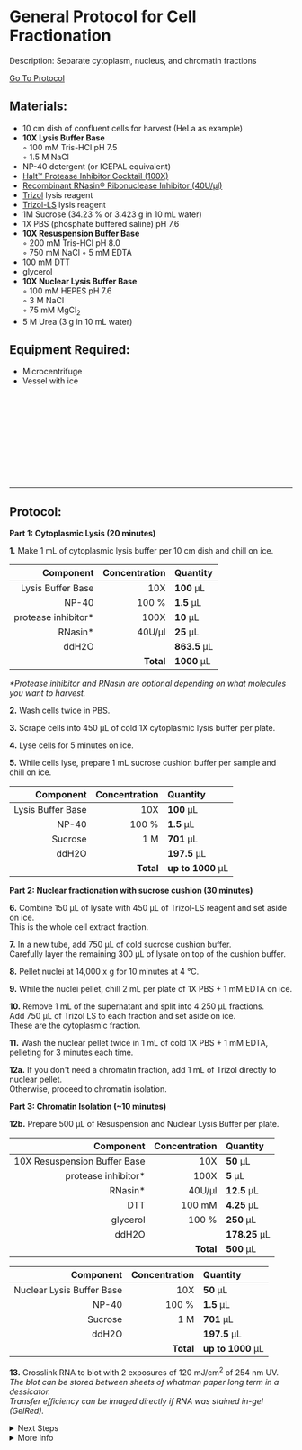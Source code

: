 General Protocol for Cell Fractionation
================================================================================
Description: Separate cytoplasm, nucleus, and chromatin fractions

[Go To Protocol](#protocol)

Materials:
--------------------------------------------------------------------------------
  * 10 cm dish of confluent cells for harvest (HeLa as example) 
  * **10X Lysis Buffer Base**  
    ◦ 100 mM Tris-HCl pH 7.5  
    ◦ 1.5 M NaCl
  * NP-40 detergent (or IGEPAL equivalent)
  * [Halt™ Protease Inhibitor Cocktail (100X)](https://www.thermofisher.com/order/catalog/product/78438)
  * [Recombinant RNasin® Ribonuclease Inhibitor (40U/µl)](https://www.promega.com/products/rna-analysis/rnase-inhibitor-rna-protection/rnasin-ribonuclease-inhibitor/?catNum=N2515)
  * [Trizol](https://www.thermofisher.com/order/catalog/product/15596026) lysis reagent
  * [Trizol-LS](https://www.thermofisher.com/order/catalog/product/10296010) lysis reagent
  * 1M Sucrose (34.23 % or 3.423 g in 10 mL water)
  * 1X PBS (phosphate buffered saline) pH 7.6
  * **10X Resuspension Buffer Base**  
    ◦ 200 mM Tris-HCl pH 8.0  
    ◦ 750 mM NaCl
    ◦ 5 mM EDTA
  * 100 mM DTT
  * glycerol
  * **10X Nuclear Lysis Buffer Base**  
    ◦ 100 mM HEPES pH 7.6  
    ◦ 3 M NaCl  
    ◦ 75 mM MgCl<sub>2</sub>
  * 5 M Urea (3 g in 10 mL water)
    
Equipment Required:
--------------------------------------------------------------------------------
  * Microcentrifuge
  * Vessel with ice

<br/><br/><br/><br/><br/><br/><br/><br/><br/>
___
Protocol:
--------------------------------------------------------------------------------

**Part 1: Cytoplasmic Lysis (20 minutes)**  

**1.** Make 1 mL of cytoplasmic lysis buffer per 10 cm dish and chill on ice.

  | Component | Concentration | Quantity | 
  | ---------: | ---------: | :---------- |
  | Lysis Buffer Base | 10X | **100**  µL | 
  | NP-40 | 100 % | **1.5**  µL |
  | protease inhibitor* | 100X | **10**  µL |
  | RNasin* | 40U/µl | **25**  µL |  
  | ddH2O || **863.5**  µL |
  || **Total** | **1000** µL |

  _*Protease inhibitor and RNasin are optional depending on what molecules you want to harvest._

**2.** Wash cells twice in PBS.

**3.** Scrape cells into 450 µL of cold 1X cytoplasmic lysis buffer per plate.

**4.** Lyse cells for 5 minutes on ice.

**5.** While cells lyse, prepare 1 mL sucrose cushion buffer per sample and chill on ice.

  | Component | Concentration | Quantity | 
  | ---------: | ---------: | :---------- |
  | Lysis Buffer Base | 10X | **100**  µL | 
  | NP-40 | 100 % | **1.5**  µL |
  | Sucrose | 1 M | **701**  µL |
  | ddH2O || **197.5**  µL |
  || **Total** | **up to 1000** µL |

**Part 2: Nuclear fractionation with sucrose cushion (30 minutes)** 

**6.** Combine 150 µL of lysate with 450 µL of Trizol-LS reagent and set aside on ice. <br/> This is the whole cell extract fraction.

**7.** In a new tube, add 750 µL of cold sucrose cushion buffer. <br/> Carefully layer the remaining 300 µL of lysate on top of the cushion buffer.

**8.** Pellet nuclei at 14,000 x g for 10 minutes at 4 °C.

**9.** While the nuclei pellet, chill 2 mL per plate of 1X PBS + 1 mM EDTA on ice. 

**10.** Remove 1 mL of the supernatant and split into 4 250 µL fractions. <br/> Add 750 µL of Trizol LS to each fraction and set aside on ice. <br/> These are the cytoplasmic fraction.

**11.** Wash the nuclear pellet twice in 1 mL of cold 1X PBS + 1 mM EDTA, <br/> pelleting for 3 minutes each time.

**12a.** If you don't need a chromatin fraction, add 1 mL of Trizol directly to nuclear pellet. <br/> Otherwise, proceed to chromatin isolation.

**Part 3: Chromatin Isolation (~10 minutes)** 

**12b.** Prepare 500 µL of Resuspension and Nuclear Lysis Buffer per plate.

  | Component | Concentration | Quantity | 
  | ---------: | ---------: | :---------- |
  | 10X Resuspension Buffer Base | 10X | **50**  µL | 
  | protease inhibitor* | 100X | **5**  µL |
  | RNasin* | 40U/µl | **12.5**  µL |
  | DTT | 100 mM | **4.25**  µL |
  | glycerol | 100 % | **250**  µL |
  | ddH2O || **178.25**  µL |
  || **Total** | **500** µL |

  | Component | Concentration | Quantity | 
  | ---------: | ---------: | :---------- |
  | Nuclear Lysis Buffer Base | 10X | **50**  µL | 
  | NP-40 | 100 % | **1.5**  µL |
  | Sucrose | 1 M | **701**  µL |
  | ddH2O || **197.5**  µL |
  || **Total** | **up to 1000** µL |

  
**13.** Crosslink RNA to blot with 2 exposures of 120 mJ/cm<sup>2</sup> of 254 nm UV. <br/> _The blot can be stored between sheets of whatman paper long term in a dessicator._<br/> _Transfer efficiency can be imaged directly if RNA was stained in-gel (GelRed)._

<details>
  <summary>Next Steps</summary>

</p> <a href="./Near-IR-Northern.md">
Near-IR Northern </a>

</details>

<details>
  <summary>More Info</summary>

  <a href="https://doi.org/10.1006/bbrc.1997.7284">
Electroblotting with Idea Scientific</a>

</details>
